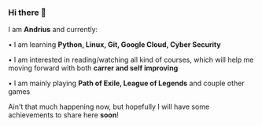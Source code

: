 ### Hi there 👋

I am **Andrius** and currently:

  • I am learning **Python, Linux, Git, Google Cloud, Cyber Security**
  
  • I am interested in reading/watching all kind of courses, which will help me moving forward with both **carrer and self improving**
  
  • I am mainly playing **Path of Exile, League of Legends** and couple other games
  

Ain't that much happening now, but hopefully I will have some achievements to share here **soon**!

<!--
**Virtuozas/Virtuozas** is a ✨ _special_ ✨ repository because its `README.md` (this file) appears on your GitHub profile.

Here are some ideas to get you started:

- 🔭 I’m currently working on ...
- 🌱 I’m currently learning ...
- 👯 I’m looking to collaborate on ...
- 🤔 I’m looking for help with ...
- 💬 Ask me about ...
- 📫 How to reach me: ...
- 😄 Pronouns: ...
- ⚡ Fun fact: ...
-->
